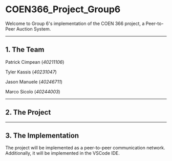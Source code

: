 # COEN366_Project_Group6

Welcome to Group 6's implementation of the COEN 366 project, a Peer-to-Peer Auction System.

---

## 1. The Team

Patrick Cimpean (*40211106*)

Tyler Kassis (*40231047*)

Jason Manuele (*40246711*)

Marco Sicolo (*40244003*)

---

## 2. The Project

---

## 3. The Implementation

The project will be implemented as a peer-to-peer communication network.  Additionally, it will be implemented in the VSCode IDE.
